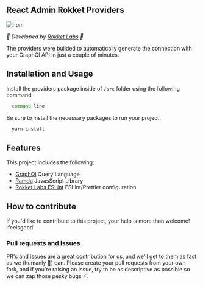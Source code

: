 ## React Admin Rokket Providers

![npm](https://img.shields.io/npm/v/react-admin-rokket-providers?style=for-the-badge)

_:rocket: Developed by [Rokket Labs](https://rokketlabs.com) :rocket:_

The providers were builded to automatically generate the connection with your GraphQl API in just a couple of minutes.

## Installation and Usage

Install the providers package inside of `/src` folder using the following command

```bash
  command line
```

Be sure to install the necessary packages to run your project

```bash
  yarn install
```

## Features

This project includes the following:

- [GraphQl](https://graphql.org/) Query Language
- [Ramda](https://ramdajs.com/) JavasScript Library
- [Rokket Labs ESLint](https://github.com/rokket-labs/eslint-config-rokket-labs) ESLint/Prettier configuration

## How to contribute

If you'd like to contribute to this project, your help is more than welcome! :feelsgood:

### Pull requests and Issues

PR's and issues are a great contribution for us, and we'll get to them as fast as we (humanly :robot:) can. Please create your pull requests from your own fork, and if you're raising an issue, try to be as descriptive as possible so we can zap those pesky bugs :zap:.
